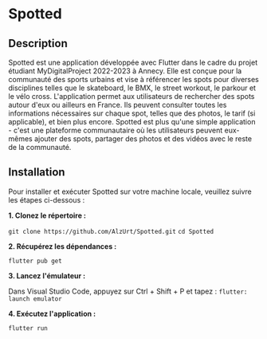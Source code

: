 # Spotted

## Description
Spotted est une application développée avec Flutter dans le cadre du projet étudiant MyDigitalProject 2022-2023 à Annecy. Elle est conçue pour la communauté des sports urbains et vise à référencer les spots pour diverses disciplines telles que le skateboard, le BMX, le street workout, le parkour et le vélo cross. L'application permet aux utilisateurs de rechercher des spots autour d'eux ou ailleurs en France. Ils peuvent consulter toutes les informations nécessaires sur chaque spot, telles que des photos, le tarif (si applicable), et bien plus encore. Spotted est plus qu'une simple application - c'est une plateforme communautaire où les utilisateurs peuvent eux-mêmes ajouter des spots, partager des photos et des vidéos avec le reste de la communauté.


## Installation

Pour installer et exécuter Spotted sur votre machine locale, veuillez suivre les étapes ci-dessous :

**1. Clonez le répertoire :**

``` git clone https://github.com/AlzUrt/Spotted.git ```
``` cd Spotted ```

**2. Récupérez les dépendances :**

``` flutter pub get ```

**3. Lancez l'émulateur :**

Dans Visual Studio Code, appuyez sur Ctrl + Shift + P et tapez :
``` flutter: launch emulator ```

**4. Exécutez l'application :**

``` flutter run ```